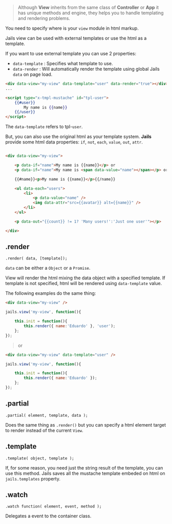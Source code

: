 >Although **View** inherits from the same class of **Controller** or **App** it has unique methods and engine, they helps you to handle templating and rendering problems.

You need to specify where is your `view` module in html markup.

Jails view can be used with external templates or use the html as a template.

If you want to use external template you can use 2 properties:

- `data-template` : Specifies what template to use.
- `data-render` : Will automatically render the template using global Jails `data` on page load.

```html
<div data-view="my-view" data-template="user" data-render="true"></div>
...

<script type="x-tmpl-mustache" id="tpl-user">
    {{#user}}
        My name is {{name}}
    {{/user}}
</script>
```
The `data-template` refers to tpl-`user`.

But, you can also use the original html as your template system.
**Jails** provide some html data properties:
`if`, `not`, `each`, `value`, `out`, `attr`.

```html

<div data-view="my-view">

    <p data-if="name">My name is {{name}}</p> or
    <p data-if="name">My name is <span data-value="name"></span></p> or

    {{#name}}<p>My name is {{name}}</p>{{/name}}

    <ul data-each="users">
        <li>
            <p data-value="name" />
            <img data-attr="src={{avatar}} alt={{name}}" />
        </li>
    </ul>

    <p data-out="{{count}} != 1? 'Many users!':'Just one user'"></p>

</div>

```


## .render
    .render( data, [template]);

`data` can be either a `Object` or a `Promise`.

View will render the html mixing the data object with a specified template. If template is not specified, html will be rendered using `data-template` value.

The following examples do the same thing:

```html
<div data-view="my-view" />
```

```js
jails.view('my-view', function(){

    this.init = function(){
        this.render({ name:'Eduardo' }, 'user');
    };
});
```

> or


```html
<div data-view="my-view" data-template="user" />
```

```js
jails.view('my-view', function(){

    this.init = function(){
        this.render({ name:'Eduardo' });
    };
});
```

## .partial
    .partial( element, template, data );

Does the same thing as `.render()` but you can specify a html element target to render instead of the current `View`.


## .template
    .template( object, template );

If, for some reason, you need just the string result of the template, you can use this method.
Jails saves all the mustache template embeded on html on `jails.templates` property.


## .watch
    .watch function( element, event, method );

Delegates a event to the container class.
